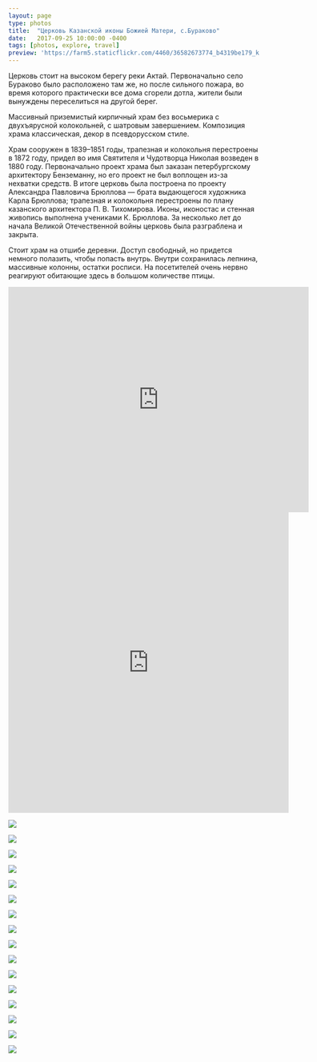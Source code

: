 ```yaml
---
layout: page
type: photos
title:  "Церковь Казанской иконы Божией Матери, с.Бураково"
date:   2017-09-25 10:00:00 -0400
tags: [photos, explore, travel]
preview: 'https://farm5.staticflickr.com/4460/36582673774_b4319be179_k.jpg'
---
```


Церковь стоит на высоком берегу реки Актай. Первоначально село Бураково было расположено там же, но после сильного пожара, во время которого практически все дома сгорели дотла, жители были вынуждены переселиться на другой берег.

Массивный приземистый кирпичный храм без восьмерика с двухъярусной колокольней, с шатровым завершением. Композиция храма классическая, декор в псевдорусском стиле.

Храм сооружен в 1839–1851 годы, трапезная и колокольня перестроены в 1872 году, придел во имя Святителя и Чудотворца Николая возведен в 1880 году. Первоначально проект храма был заказан петербургскому архитектору Бенземанну, но его проект не был воплощен из-за нехватки средств. В итоге церковь была построена по проекту Александра Павловича Брюллова — брата выдающегося художника Карла Брюллова; трапезная и колокольня перестроены по плану казанского архитектора П. В. Тихомирова. Иконы, иконостас и стенная живопись выполнена учениками К. Брюллова. За несколько лет до начала Великой Отечественной войны церковь была разграблена и закрыта.

Стоит храм на отшибе деревни. Доступ свободный, но придется немного полазить, чтобы попасть внутрь. Внутри сохранилась лепнина, массивные колонны, остатки росписи. На посетителей очень нервно реагируют обитающие здесь в большом количестве птицы.

<div class="post-video"><iframe src="https://www.google.com/maps/embed?pb=!1m14!1m12!1m3!1d3989.657529773529!2d49.66079576957773!3d55.12804852939034!2m3!1f0!2f0!3f0!3m2!1i1024!2i768!4f13.1!5e1!3m2!1sru!2sru!4v1506372677891" width="600" height="450" frameborder="0" allowfullscreen=""></iframe></div>

<div class="post-video"><iframe width="560" height="600" src="https://www.youtube.com/embed/jyBHW4wmDII" frameborder="0" allowfullscreen=""></iframe></div>

![](https://farm5.staticflickr.com/4489/36582672334_f132490217_k.jpg)

![](https://farm5.staticflickr.com/4460/36582673774_b4319be179_k.jpg)

![](https://farm5.staticflickr.com/4476/37263169132_18aedc8f8f_k.jpg)

![](https://farm5.staticflickr.com/4396/37245492636_2a590cc73a_k.jpg)

![](https://farm5.staticflickr.com/4498/36582678844_db65878184_k.jpg)

![](https://farm5.staticflickr.com/4425/36582681104_923c338f74_k.jpg)

![](https://farm5.staticflickr.com/4340/37292579101_ee78e68b4d_k.jpg)

![](https://farm5.staticflickr.com/4337/37292582901_5a1ce3e1f4_k.jpg)

![](https://farm5.staticflickr.com/4333/37292586621_8041218d40_k.jpg)

![](https://farm5.staticflickr.com/4382/37435173325_317277673b_k.jpg)

![](https://farm5.staticflickr.com/4340/37245486706_bf8a6f0529_k.jpg)

![](https://farm5.staticflickr.com/4454/36582667174_482678aa63_k.jpg)

![](https://farm5.staticflickr.com/4486/37263153852_0d0dc6bdc9_k.jpg)

![](https://farm5.staticflickr.com/4430/37292560391_cd483f019b_k.jpg)

![](https://farm5.staticflickr.com/4457/37435171085_b833090bdf_k.jpg)

![](https://farm5.staticflickr.com/4377/37292557951_3e0b6ea033_k.jpg)
